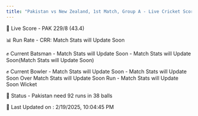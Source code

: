 ```yaml
---
title: "Pakistan vs New Zealand, 1st Match, Group A - Live Cricket Score"
---
```


🔴 Live Score - PAK 229/8 (43.4)  

📊 Run Rate - CRR: Match Stats will Update Soon  

✊ Current Batsman - Match Stats will Update Soon - Match Stats will Update Soon(Match Stats will Update Soon)  

✊ Current Bowler - Match Stats will Update Soon - Match Stats will Update Soon Over Match Stats will Update Soon Run - Match Stats will Update Soon Wicket  

📑 Status - Pakistan need 92 runs in 38 balls

📝 Last Updated on : 2/19/2025, 10:04:45 PM  

